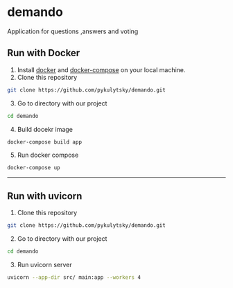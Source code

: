 # demando
Application for questions ,answers and voting

## Run with Docker
1. Install [docker](https://docs.docker.com/engine/install/) and [docker-compose](https://docs.docker.com/compose/install/) on your local machine.
2. Clone this repository
```bash
git clone https://github.com/pykulytsky/demando.git
```
3. Go to directory with our project
```bash
cd demando
```
4. Build docekr image
```bash
docker-compose build app
```
5. Run docker compose
```bash
docker-compose up
```
---
## Run with uvicorn
1. Clone this repository
```bash
git clone https://github.com/pykulytsky/demando.git
```
2. Go to directory with our project
```bash
cd demando
```
3. Run uvicorn server
```bash
uvicorn --app-dir src/ main:app --workers 4
```
